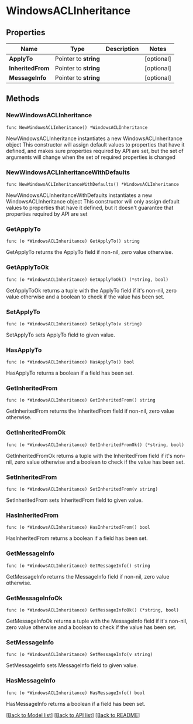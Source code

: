 # WindowsACLInheritance

## Properties

Name | Type | Description | Notes
------------ | ------------- | ------------- | -------------
**ApplyTo** | Pointer to **string** |  | [optional] 
**InheritedFrom** | Pointer to **string** |  | [optional] 
**MessageInfo** | Pointer to **string** |  | [optional] 

## Methods

### NewWindowsACLInheritance

`func NewWindowsACLInheritance() *WindowsACLInheritance`

NewWindowsACLInheritance instantiates a new WindowsACLInheritance object
This constructor will assign default values to properties that have it defined,
and makes sure properties required by API are set, but the set of arguments
will change when the set of required properties is changed

### NewWindowsACLInheritanceWithDefaults

`func NewWindowsACLInheritanceWithDefaults() *WindowsACLInheritance`

NewWindowsACLInheritanceWithDefaults instantiates a new WindowsACLInheritance object
This constructor will only assign default values to properties that have it defined,
but it doesn't guarantee that properties required by API are set

### GetApplyTo

`func (o *WindowsACLInheritance) GetApplyTo() string`

GetApplyTo returns the ApplyTo field if non-nil, zero value otherwise.

### GetApplyToOk

`func (o *WindowsACLInheritance) GetApplyToOk() (*string, bool)`

GetApplyToOk returns a tuple with the ApplyTo field if it's non-nil, zero value otherwise
and a boolean to check if the value has been set.

### SetApplyTo

`func (o *WindowsACLInheritance) SetApplyTo(v string)`

SetApplyTo sets ApplyTo field to given value.

### HasApplyTo

`func (o *WindowsACLInheritance) HasApplyTo() bool`

HasApplyTo returns a boolean if a field has been set.

### GetInheritedFrom

`func (o *WindowsACLInheritance) GetInheritedFrom() string`

GetInheritedFrom returns the InheritedFrom field if non-nil, zero value otherwise.

### GetInheritedFromOk

`func (o *WindowsACLInheritance) GetInheritedFromOk() (*string, bool)`

GetInheritedFromOk returns a tuple with the InheritedFrom field if it's non-nil, zero value otherwise
and a boolean to check if the value has been set.

### SetInheritedFrom

`func (o *WindowsACLInheritance) SetInheritedFrom(v string)`

SetInheritedFrom sets InheritedFrom field to given value.

### HasInheritedFrom

`func (o *WindowsACLInheritance) HasInheritedFrom() bool`

HasInheritedFrom returns a boolean if a field has been set.

### GetMessageInfo

`func (o *WindowsACLInheritance) GetMessageInfo() string`

GetMessageInfo returns the MessageInfo field if non-nil, zero value otherwise.

### GetMessageInfoOk

`func (o *WindowsACLInheritance) GetMessageInfoOk() (*string, bool)`

GetMessageInfoOk returns a tuple with the MessageInfo field if it's non-nil, zero value otherwise
and a boolean to check if the value has been set.

### SetMessageInfo

`func (o *WindowsACLInheritance) SetMessageInfo(v string)`

SetMessageInfo sets MessageInfo field to given value.

### HasMessageInfo

`func (o *WindowsACLInheritance) HasMessageInfo() bool`

HasMessageInfo returns a boolean if a field has been set.


[[Back to Model list]](../README.md#documentation-for-models) [[Back to API list]](../README.md#documentation-for-api-endpoints) [[Back to README]](../README.md)


